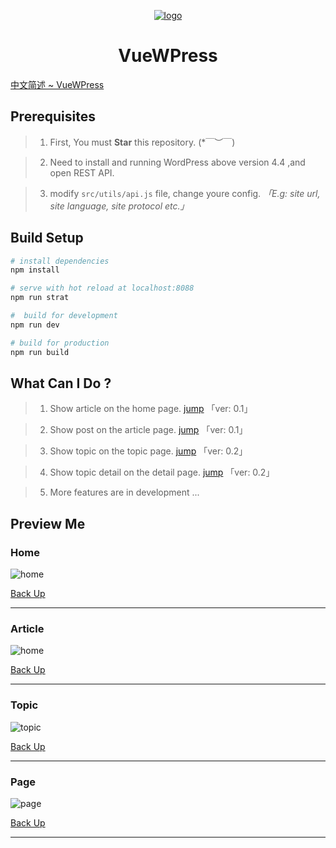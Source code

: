 <a href="http://www.darlang.com" align="center">

![logo](./src/assets/images/logo.png)

</a>
<center>

# **VueWPress**

</center>

[中文简述 ~ VueWPress](./README_CN.md)


## Prerequisites

> 1. First, You must **Star** this repository. (*￣︶￣)

> 2. Need to install and running WordPress above version 4.4 ,and open REST API.

> 3. modify `src/utils/api.js` file, change youre config.  *「E.g: site url, site language, site protocol etc.」*


## Build Setup

``` bash
# install dependencies
npm install

# serve with hot reload at localhost:8088
npm run strat

#  build for development
npm run dev

# build for production
npm run build
```

## What Can I Do ?
> 1. Show article on the home page. [jump](#home) 「ver: 0.1」

> 2. Show post on the article page. [jump](#article) 「ver: 0.1」

> 3. Show topic on the topic page. [jump](#topic) 「ver: 0.2」

> 4. Show topic detail on the detail page. [jump](#page) 「ver: 0.2」

> 5. More features are in development ...

## Preview Me
### Home
![home](./src/assets/previews/home.png)

[Back Up](#vuewpress)

---

### Article
![home](./src/assets/previews/article.png)

[Back Up](#vuewpress)

---

### Topic
![topic](./src/assets/previews/topic.png)

[Back Up](#vuewpress)

---

### Page
![page](./src/assets/previews/page.png)

[Back Up](#vuewpress)

---